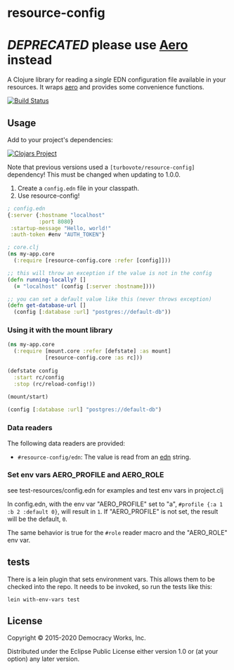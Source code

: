 # resource-config

# *DEPRECATED* please use [Aero][aero] instead

A Clojure library for reading a *single* EDN configuration file
available in your resources. It wraps [aero][aero] and provides some convenience functions.

[![Build Status](https://travis-ci.com/democracyworks/resource-config.svg?branch=master)](https://travis-ci.com/democracyworks/resource-config)

## Usage

Add to your project's dependencies:

[![Clojars Project](https://img.shields.io/clojars/v/democracyworks/resource-config.svg)](https://clojars.org/democracyworks/resource-config)

Note that previous versions used a `[turbovote/resource-config]` dependency! This must be changed when updating to 1.0.0.

1. Create a `config.edn` file in your classpath.
2. Use resource-config!

```clojure
; config.edn
{:server {:hostname "localhost"
          :port 8080}
 :startup-message "Hello, world!"
 :auth-token #env "AUTH_TOKEN"}
```

```clojure
; core.clj
(ns my-app.core
  (:require [resource-config.core :refer [config]]))

;; this will throw an exception if the value is not in the config
(defn running-locally? []
  (= "localhost" (config [:server :hostname])))

;; you can set a default value like this (never throws exception)
(defn get-database-url []
  (config [:database :url] "postgres://default-db"))
```

### Using it with the mount library

```clojure
(ns my-app.core
  (:require [mount.core :refer [defstate] :as mount]
            [resource-config.core :as rc]))
  
(defstate config
  :start rc/config
  :stop (rc/reload-config!))
  
(mount/start)

(config [:database :url] "postgres://default-db")
```

### Data readers

The following data readers are provided:

* `#resource-config/edn`: The value is read from an [edn][edn] string.

### Set env vars AERO_PROFILE and AERO_ROLE

see test-resources/config.edn for examples and test env vars in project.clj 

In config.edn, with the env var "AERO_PROFILE" set to "a", `#profile {:a 1 :b 2 :default 0}`, will result in `1`. If "AERO_PROFILE" is not set, the result will be the default, `0`. 

The same behavior is true for the `#role` reader macro and the "AERO_ROLE" env var.

## tests

There is a lein plugin that sets environment vars. This allows them to be checked into
the repo. It needs to be invoked, so run the tests like this: 
```
lein with-env-vars test
```

## License

Copyright © 2015-2020 Democracy Works, Inc.

Distributed under the Eclipse Public License either version 1.0 or (at
your option) any later version.

[edn]: https://github.com/edn-format/edn
[aero]: https://github.com/juxt/aero

